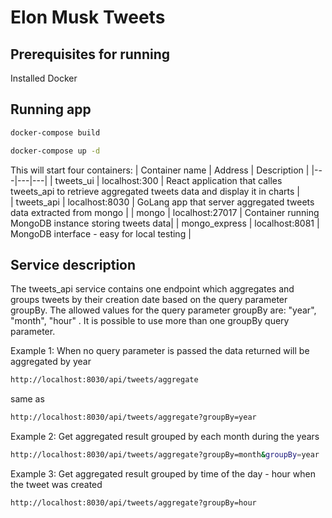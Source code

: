 # Elon Musk Tweets

## Prerequisites for running

Installed Docker

## Running app

```sh
docker-compose build
```
```sh
docker-compose up -d
```

This will start four containers: 
|  Container name | Address  |  Description | 
|---|---|---|
| tweets_ui  |  localhost:300 |  React application that calles tweets_api to retrieve aggregated tweets data and display it in charts |  
| tweets_api  | localhost:8030  | GoLang app that server aggregated tweets data extracted from mongo | 
|  mongo | localhost:27017  | Container running  MongoDB instance storing tweets data| 
|  mongo_express | localhost:8081  | MongoDB interface - easy for local testing  |



## Service description

The tweets_api service contains one endpoint which aggregates and groups tweets by their creation date based on the  query parameter groupBy.
The allowed values for the query parameter groupBy are: "year", "month", "hour" . 
It is possible to use more than one groupBy query parameter. 

Example 1:
When no query parameter is passed the data returned will be aggregated by year
```sh
http://localhost:8030/api/tweets/aggregate
```
same as
```sh
http://localhost:8030/api/tweets/aggregate?groupBy=year
```


Example 2:
Get aggregated result grouped by each month during the years
```sh
http://localhost:8030/api/tweets/aggregate?groupBy=month&groupBy=year
```

Example 3:
Get aggregated result grouped by time of the day - hour when the tweet was created
```sh
http://localhost:8030/api/tweets/aggregate?groupBy=hour
```




